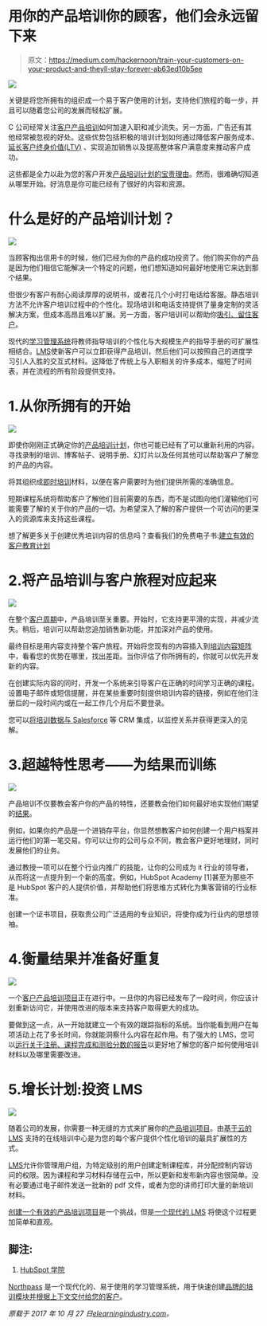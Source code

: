 # 用你的产品培训你的顾客，他们会永远留下来

> 原文：<https://medium.com/hackernoon/train-your-customers-on-your-product-and-theyll-stay-forever-ab63ed10b5ee>

![](img/6b12ddd27a44a479666f437db979c2fa.png)

关键是将您所拥有的组织成一个易于客户使用的计划，支持他们旅程的每一步，并且可以随着您公司的发展而轻松扩展。

C 公司经常关注[客户产品培训](https://elearningindustry.com/6-reasons-to-create-product-knowledge-online-training-courses)如何加速入职和减少流失。另一方面，广告还有其他经常被忽视的好处。这些优势包括积极的培训计划如何通过降低客户服务成本、[延长客户终身价值(LTV)](https://www.northpass.com/extend-clv-with-customer-education) 、实现追加销售以及提高整体客户满意度来推动客户成功。

这些都是全力以赴为您的客户开发[产品培训计划的宝贵理由](https://www.northpass.com/blog/why-customer-education-is-the-investment-that-keeps-on-giving)。然而，很难确切知道从哪里开始。好消息是你可能已经有了很好的内容和资源。

# 什么是好的产品培训计划？

![](img/b7d0c69d45e3b0fe0d0596e827685757.png)

当顾客掏出信用卡的时候，他们已经为你的产品的成功投资了。他们购买你的产品是因为他们相信它能解决一个特定的问题，他们想知道如何最好地使用它来达到那个结果。

但很少有客户有耐心阅读厚厚的说明书，或者花几个小时打电话给客服。静态培训方法不允许客户培训过程中的个性化。现场培训和电话支持提供了量身定制的灵活解决方案，但成本高昂且难以扩展。另一方面，客户培训可以帮助你[吸引、留住客户](https://www.northpass.com/blog/8-ways-training-automation-helps-you-attract-onboard-retain-customers)。

现代的[学习管理系统](https://www.northpass.com/learning-management-systems)将教师指导培训的个性化与大规模生产的指导手册的可扩展性相结合。[LMS](https://www.northpass.com/customer-training)使新客户可以立即获得产品培训，然后他们可以按照自己的进度学习引人入胜的交互式材料。这降低了传统上与入职相关的许多成本，缩短了时间表，并在流程的所有阶段提供支持。

# 1.从你所拥有的开始

![](img/3644fbb53fcfed07056010e15a5b779e.png)

即使你刚刚正式确定你的[产品培训计划](https://www.northpass.com/kickstart-your-customer-education-program?)，你也可能已经有了可以重新利用的内容。寻找录制的培训、博客帖子、说明手册、幻灯片以及任何其他可以帮助客户了解您的产品的内容。

将其组织成[即时培训](https://elearningindustry.com/just-in-time-staffing-benefits-definitions-best-practices)材料，以便在客户需要时为他们提供所需的准确信息。

短期课程系统将帮助客户了解他们目前需要的东西，而不是试图向他们灌输他们可能需要了解的关于你的产品的一切。为希望深入了解的客户提供一个可访问的更深入的资源库来支持这些课程。

想了解更多关于创建优秀培训内容的信息吗？查看我们的免费电子书:[建立有效的客户教育计划](https://www.northpass.com/building-effective-customer-education-programs)

# 2.将产品培训与客户旅程对应起来

![](img/c76be411149eaa9c15f46b642984fdf3.png)

在整个[客户周期](https://elearningindustry.com/engage-demand-gen-optimize-user-journey-full-funnel-customer-education)中，产品培训至关重要。开始时，它支持更平滑的实现，并减少流失。稍后，培训可以帮助您追加销售新功能，并加深对产品的使用。

最终目标是用内容支持整个客户旅程。开始将您现有的内容插入到[培训内容矩阵](https://www.northpass.com/training-content-matrix-template)中，看看您的优势在哪里，找出差距。当你评估了你所拥有的，你就可以优先开发新的内容。

在创建实际内容的同时，开发一个系统来引导客户在正确的时间学习正确的课程。设置电子邮件或短信提醒，并在某些重要时刻提供培训内容的链接，例如在他们注册后的一段时间内或在一起工作几个月后不要登录。

您可以[将培训数据与 Salesforce](https://www.northpass.com/apps/salesforce) 等 CRM 集成，以监控关系并获得更深入的见解。

# 3.超越特性思考——为结果而训练

![](img/e61cf7e04907e1b69e13b99210f0cd25.png)

产品培训不仅要教会客户你的产品的特性，还要教会他们如何最好地实现他们期望的[结果](https://elearningindustry.com/using-embedded-training-onboard-users-contextual-learning)。

例如，如果你的产品是一个进销存平台，你显然想教客户如何创建一个用户档案并运行他们的第一笔交易。你可以让你的公司与众不同，教会客户更好地理财，同时发展他们的业务。

通过教授一项可以在整个行业内推广的技能，让你的公司成为 it 行业的领导者，从而将这一点提升到一个新的高度。例如，HubSpot Academy [1]甚至为那些不是 HubSpot 客户的人提供价值，并帮助他们将思维方式转化为集客营销的行业标准。

创建一个证书项目，获取贵公司广泛适用的专业知识，将使你成为行业内的思想领袖。

# 4.衡量结果并准备好重复

![](img/d6fae163d66390d25a2d4ebaa71e54ce.png)

一个[客户产品培训项目](https://elearningindustry.com/online-customer-training-courses-create-original)正在进行中。一旦你的内容已经发布了一段时间，你应该计划重新访问它，并使用改进的版本来支持客户取得更大的成功。

要做到这一点，从一开始就建立一个有效的跟踪指标的系统。当你能看到用户在每项活动上花了多长时间，你就能洞察什么内容在起作用。有了强大的 LMS，您可以[运行关于注册、课程完成和测验分数的报告](https://www.northpass.com/overview)以更好地了解您的客户如何使用培训材料以及哪里需要改进。

# 5.增长计划:投资 LMS

![](img/4688f01a236916c6f96a8805cb3f3a90.png)

随着公司的发展，你需要一种无缝的方式来扩展你的[产品培训项目](https://www.northpass.com/customer-training)。由[基于云的 LMS](https://elearningindustry.com/cloud-based-lms-for-your-online-training-program-need-5-reasons) 支持的在线培训中心是为您的每个客户提供个性化培训的最具扩展性的方式。

[LMS](https://www.northpass.com/customer-training)允许你管理用户组，为特定级别的用户创建定制课程库，并分配控制内容访问的权限。因为课程和学习材料存储在云中，所以更新和发布新内容也很简单。没有必要通过电子邮件发送一批新的 pdf 文件，或者为您的讲师打印大量的新培训材料。

[创建一个有效的产品培训项目](https://www.northpass.com/customer-training)是一个挑战，但是[一个现代的 LMS](https://www.northpass.com/lms-buying-guide) 将使这个过程更加简单和直观。

## 脚注:

1.  [HubSpot 学院](https://academy.hubspot.com/?utm_campaign=elearningindustry.com&utm_source=%2Fgetting-started-customer-product-training&utm_medium=link)

[Northpass](https://www.northpass.com/) 是一个现代化的、易于使用的学习管理系统，用于快速创建[品牌的培训模块并根据上下文交付给您的客户](https://www.northpass.com/customer-training)。

*原载于 2017 年 10 月 27 日*[*elearningindustry.com*](https://elearningindustry.com/getting-started-customer-product-training)*。*